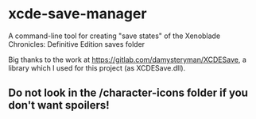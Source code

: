 # xcde-save-manager
 A command-line tool for creating "save states" of the Xenoblade Chronicles: Definitive Edition saves folder


 Big thanks to the work at https://gitlab.com/damysteryman/XCDESave, a library which I used for this project (as XCDESave.dll).

## Do not look in the /character-icons folder if you don't want spoilers!